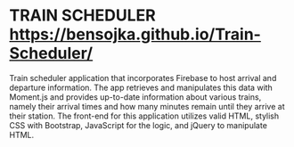 # TRAIN SCHEDULER https://bensojka.github.io/Train-Scheduler/

Train scheduler application that incorporates Firebase to host arrival and departure information. The app retrieves and manipulates this data with Moment.js and provides up-to-date information about various trains, namely their arrival times and how many minutes remain until they arrive at their station. The front-end for this application utilizes valid HTML, stylish CSS with Bootstrap, JavaScript for the logic, and jQuery to manipulate HTML.

